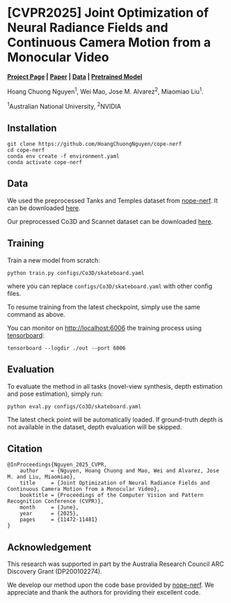 # [CVPR2025] Joint Optimization of Neural Radiance Fields and Continuous Camera Motion from a Monocular Video

**[Project Page](https://hoangchuongnguyen.github.io/cope-nerf/index.html) | [Paper](https://openaccess.thecvf.com/content/CVPR2025/papers/Nguyen_Joint_Optimization_of_Neural_Radiance_Fields_and_Continuous_Camera_Motion_CVPR_2025_paper.pdf) | [Data](https://drive.google.com/drive/folders/1TQ5R73OuYvogKXZnbyCTcyE_MMH57_WJ?usp=sharing) | [Pretrained Model](https://drive.google.com/drive/folders/1LtpuMABHTtWvS7Xtp7STw14dwLRm97PD?usp=sharing)**


Hoang Chuong Nguyen<sup>1</sup>, Wei Mao, Jose M. Alvarez<sup>2</sup>, Miaomiao Liu<sup>1</sup>.

<sup>1</sup>Australian National University, <sup>2</sup>NVIDIA


## Installation

```
git clone https://github.com/HoangChuongNguyen/cope-nerf
cd cope-nerf
conda env create -f environment.yaml
conda activate cope-nerf
```

## Data

We used the preprocessed Tanks and Temples dataset from <a href="https://github.com/ActiveVisionLab/nope-nerf">nope-nerf</a>. It can be downloaded <a href="https://www.robots.ox.ac.uk/~wenjing/Tanks.zip">here</a>.

Our preprocessed Co3D and Scannet dataset can be downloaded <a href="https://drive.google.com/drive/folders/1TQ5R73OuYvogKXZnbyCTcyE_MMH57_WJ?usp=sharing">here</a>.

## Training

Train a new model from scratch:

```
python train.py configs/Co3D/skateboard.yaml
```
where you can replace `configs/Co3D/skateboard.yaml` with other config files. 

To resume training from the latest checkpoint, simply use the same command as above. 

You can monitor on <http://localhost:6006> the training process using [tensorboard](https://www.tensorflow.org/guide/summaries_and_tensorboard):
```
tensorboard --logdir ./out --port 6006
```

## Evaluation

To evaluate the method in all tasks (novel-view synthesis, depth estimation and pose estimation), simply run:
```
python eval.py configs/Co3D/skateboard.yaml
```

The latest check point will be automatically loaded. If ground-truth depth is not available in the dataset, depth evaluation will be skipped. 


## Citation
```
@InProceedings{Nguyen_2025_CVPR,
    author    = {Nguyen, Hoang Chuong and Mao, Wei and Alvarez, Jose M. and Liu, Miaomiao},
    title     = {Joint Optimization of Neural Radiance Fields and Continuous Camera Motion from a Monocular Video},
    booktitle = {Proceedings of the Computer Vision and Pattern Recognition Conference (CVPR)},
    month     = {June},
    year      = {2025},
    pages     = {11472-11481}
}
```

## Acknowledgement

This research was supported in part by the Australia Research Council ARC Discovery Grant (DP200102274).

We develop our method upon the code base provided by <a href="https://github.com/ActiveVisionLab/nope-nerf">nope-nerf</a>. We appreciate and thank the authors for providing their excellent code. 
